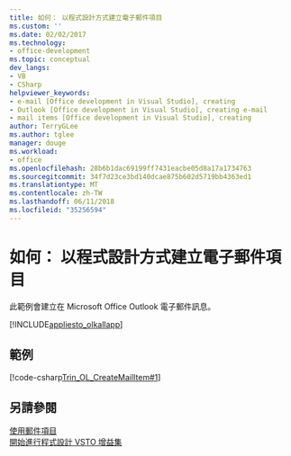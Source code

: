 ```yaml
---
title: 如何： 以程式設計方式建立電子郵件項目
ms.custom: ''
ms.date: 02/02/2017
ms.technology:
- office-development
ms.topic: conceptual
dev_langs:
- VB
- CSharp
helpviewer_keywords:
- e-mail [Office development in Visual Studio], creating
- Outlook [Office development in Visual Studio], creating e-mail
- mail items [Office development in Visual Studio], creating
author: TerryGLee
ms.author: tglee
manager: douge
ms.workload:
- office
ms.openlocfilehash: 28b6b1dac69199ff7431eacbe05d8a17a1734763
ms.sourcegitcommit: 34f7d23ce3bd140dcae875b602d5719bb4363ed1
ms.translationtype: MT
ms.contentlocale: zh-TW
ms.lasthandoff: 06/11/2018
ms.locfileid: "35256594"
---
```

# <a name="how-to-programmatically-create-an-email-item"></a>如何： 以程式設計方式建立電子郵件項目
  此範例會建立在 Microsoft Office Outlook 電子郵件訊息。  
  
 [!INCLUDE[appliesto_olkallapp](../vsto/includes/appliesto-olkallapp-md.md)]  
  
## <a name="example"></a>範例  
 [!code-csharp[Trin_OL_CreateMailItem#1](../vsto/codesnippet/CSharp/Trin_OL_CreateMailItem/thisaddin.cs#1)]  
  
## <a name="see-also"></a>另請參閱  
 [使用郵件項目](../vsto/working-with-mail-items.md)   
 [開始進行程式設計 VSTO 增益集](../vsto/getting-started-programming-vsto-add-ins.md)  
  
  